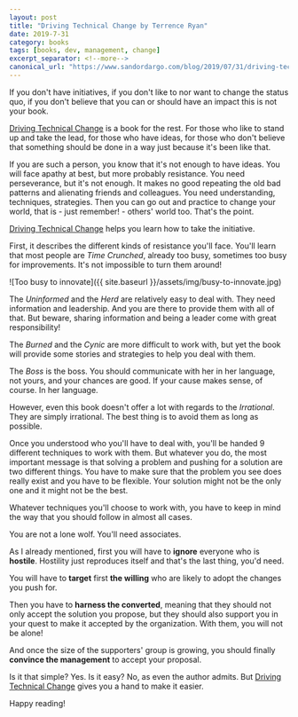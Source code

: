 ```yaml
---
layout: post
title: "Driving Technical Change by Terrence Ryan"
date: 2019-7-31
category: books
tags: [books, dev, management, change]
excerpt_separator: <!--more-->
canonical_url: "https://www.sandordargo.com/blog/2019/07/31/driving-technical-change"
---
```

If you don't have initiatives, if you don't like to nor want to change the status quo, if you don't believe that you can or should have an impact this is not your book.
<!--more-->

[Driving Technical Change](https://amzn.to/2IPVUZh) is a book for the rest. For those who like to stand up and take the lead, for those who have ideas, for those who don't believe that something should be done in a way just because it's been like that.

If you are such a person, you know that it's not enough to have ideas. You will face apathy at best, but more probably resistance. You need perseverance, but it's not enough. It makes no good repeating the old bad patterns and alienating friends and colleagues. You need understanding, techniques, strategies. Then you can go out and practice to change your world, that is - just remember! - others' world too. That's the point.

[Driving Technical Change](https://amzn.to/2IPVUZh) helps you learn how to take the initiative.

First, it describes the different kinds of resistance you'll face. You'll learn that most people are _Time Crunched_, already too busy, sometimes too busy for improvements. It's not impossible to turn them around!

![Too busy to innovate]({{ site.baseurl }}/assets/img/busy-to-innovate.jpg)

The _Uninformed_ and the _Herd_ are relatively easy to deal with. They need information and leadership. And you are there to provide them with all of that. But beware, sharing information and being a leader come with great responsibility!

The _Burned_ and the _Cynic_ are more difficult to work with, but yet the book will provide some stories and strategies to help you deal with them.

The _Boss_ is the boss. You should communicate with her in her language, not yours, and your chances are good. If your cause makes sense, of course. In her language.

However, even this book doesn't offer a lot with regards to the _Irrational_. They are simply irrational. The best thing is to avoid them as long as possible.

Once you understood who you'll have to deal with, you'll be handed 9 different techniques to work with them. But whatever you do, the most important message is that solving a problem and pushing for a solution are two different things. You have to make sure that the problem you see does really exist and you have to be flexible. Your solution might not be the only one and it might not be the best.

Whatever techniques you'll choose to work with, you have to keep in mind the way that you should follow in almost all cases.

You are not a lone wolf. You'll need associates.

As I already mentioned, first you will have to __ignore__ everyone who is __hostile__. Hostility just reproduces itself and that's the last thing, you'd need.

You will have to __target__ first __the willing__ who are likely to adopt the changes you push for.

Then you have to __harness the converted__, meaning that they should not only accept the solution you propose, but they should also support you in your quest to make it accepted by the organization. With them, you will not be alone!

And once the size of the supporters' group is growing, you should finally __convince the management__ to accept your proposal.

Is it that simple? Yes. Is it easy? No, as even the author admits. But [Driving Technical Change](https://amzn.to/2IPVUZh) gives you a hand to make it easier.

Happy reading!
